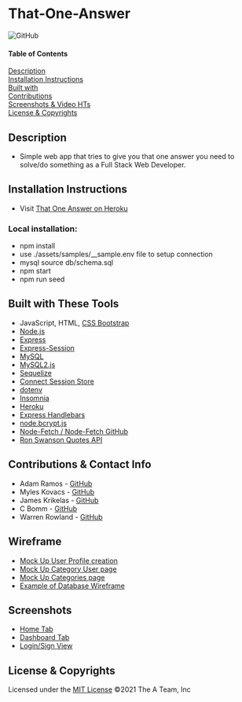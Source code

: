 # That-One-Answer
![GitHub](https://img.shields.io/badge/License-MIT-blue)

#### Table of Contents  
[Description](#description)<br>
[Installation Instructions](#installation-instructions)<br>
[Built with](#built-with-these-tools)<br>
[Contributions](#contributions--contact-info)<br>
[Screenshots & Video HTs](#screenshots--video-how-to)<br>
[License & Copyrights](#license--copyrights)<br>

## Description
* Simple web app that tries to give you that one answer you need to solve/do something as a Full Stack Web Developer.

## Installation Instructions
* Visit [That One Answer on Heroku](https://salty-spire-96574.herokuapp.com/)
### Local installation:
* npm install
* use ./assets/samples/__sample.env file to setup connection
* mysql source db/schema.sql
* npm start
* npm run seed
## Built with These Tools
* JavaScript, HTML, [CSS Bootstrap](https://getbootstrap.com/)
* [Node.js](https://nodejs.org/en/)
* [Express](https://www.npmjs.com/package/express)
* [Express-Session](https://www.npmjs.com/package/connect-session-sequelize)
* [MySQL](https://www.mysql.com/)
* [MySQL2.js](https://www.npmjs.com/package/mysql2)
* [Sequelize](https://www.npmjs.com/package/sequelize)
* [Connect Session Store](https://www.npmjs.com/package/connect-session-sequelize)
* [dotenv](https://www.npmjs.com/package/dotenv)
* [Insomnia](https://insomnia.rest/)
* [Heroku](https://dashboard.heroku.com/apps)
* [Express Handlebars](https://www.npmjs.com/package/express-handlebars)
* [node.bcrypt.js](https://www.npmjs.com/package/bcrypt)
* [Node-Fetch /](https://www.npmjs.com/package/node-fetch)[ Node-Fetch GitHub](https://github.com/node-fetch/node-fetch)
* [Ron Swanson Quotes API](https://github.com/jamesseanwright/ron-swanson-quotes#ron-swanson-quotes-api)

## Contributions & Contact Info
* Adam Ramos - [GitHub](https://github.com/AdamR-Work)
* Myles Kovacs - [GitHub](https://github.com/MylesKovacs)
* James Krikelas - [GitHub](https://github.com/jkrikelas)
* C Bomm - [GitHub](https://github.com/robomojo77)
* Warren Rowland - [GitHub](https://github.com/rolanduwxcc)

## Wireframe
* [Mock Up User Profile creation](wireframe/images/Webpage-User-profile-creation.png)
* [Mock Up Category User page](wireframe/images/Webpage-Category-User.png)
* [Mock Up Categories page](wireframe/images/Webpage-Categories.png)
* [Example of Database Wireframe](wireframe/images/dbwireframe.png)
  
## Screenshots
* [Home Tab](wireframe/images/HomePage.JPG)
* [Dashboard Tab](wireframe/images/Dashboard.JPG)
* [Login/Sign View](wireframe/images/Login.JPG)

## License & Copyrights
Licensed under the [MIT License]('./LICENSE')
©️2021 The A Team, Inc
